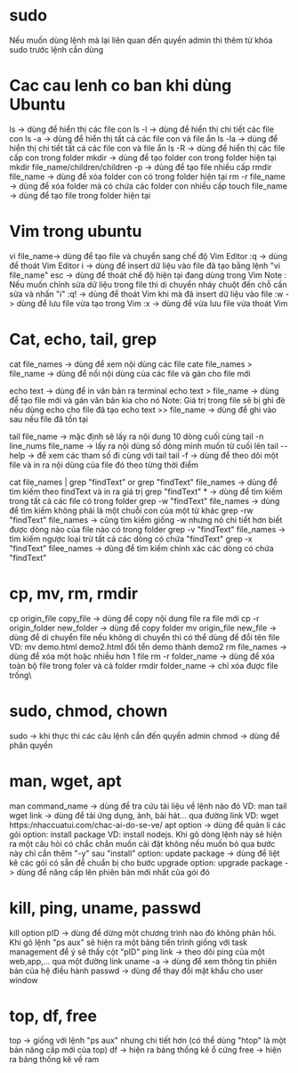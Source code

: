 # sudo
Nếu muốn dùng lệnh mà lại liên quan đến quyền admin thì thêm từ khóa sudo trước lệnh cần dùng

# Cac cau lenh co ban khi dùng Ubuntu
ls -> dùng để hiển thị các file con
ls -l -> dùng để hiển thị chi tiết các file con
ls -a -> dùng để hiển thị tất cả các file con và file ẩn
ls -la -> dùng để hiển thị chi tiết tất cả các file con và file ẩn
ls -R -> dùng để hiển thị các file cấp con trong folder
mkdir -> dùng để tạo folder con trong folder hiện tại
mkdir file_name/children/children -p -> dùng để tạo file nhiều cấp 
rmdir file_name -> dùng để xóa folder con có trong folder hiện tại
rm -r file_name -> dùng để xóa folder mà có chứa các folder con nhiều cấp
touch file_name -> dùng để tạo file trong folder hiện tại

# Vim trong ubuntu
vi file_name-> dùng để tạo file và chuyển sang chế độ Vim Editor
:q -> dùng để thoát Vim Editor
i -> dùng để insert dữ liệu vào file đã tạo bằng lệnh "vi file_name"
esc -> dùng để thoát chế độ hiện tại đang dùng trong Vim
Note : Nếu muốn chỉnh sửa dữ liệu trong file thì di chuyển nháy chuột đến chỗ cần sửa và nhấn "i"
:q! -> dùng để thoát Vim khi mà đã insert dữ liệu vào file
:w -> dùng để lưu file vừa tạo trong Vim
:x -> dùng để vừa lưu file vừa thoát Vim

# Cat, echo, tail, grep
cat file_names -> dùng để xem nội dùng các file 
cate file_names > file_name -> dùng để nối nội dùng của các file và gán cho file mới

echo text -> dùng để in văn bản ra terminal
echo text > file_name -> dùng để tạo file mới và gán văn bản kia cho nó 
Note: Giá trị trong file sẽ bị ghì đè nếu dùng echo cho file đã tạo
echo text >> file_name -> dùng để ghi vào sau nếu file đã tồn tại

tail file_name -> mặc định sẽ lấy ra nội dung 10 dòng cuối cùng
tail -n line_nums file_name -> lấy ra nội dùng số dòng mình muốn từ cuối lên
tail --help -> để xem các tham số đi cùng với tail
tail -f -> dùng để theo dõi một file và in ra nội dùng của file đó theo từng thời điểm

cat file_names | grep "findText"
or grep "findText" file_names -> dùng để tìm kiếm theo findText và in ra giá trị
grep "findText" * -> dùng để tìm kiếm trong tất cả các file có trong folder
grep -w "findText" file_names -> dùng để tìm kiếm không phải là một chuỗi con của một từ khác
grep -rw "findText" file_names -> cũng tìm kiếm giống -w nhưng nó chi tiết hơn biết được dòng nào của file nào có trong folder
grep -v "findText" file_names -> tìm kiếm ngược loại trừ tất cả các dòng có chứa "findText"
grep -x "findText" filee_names -> dùng để tìm kiếm chính xác các dòng có chứa "findText"

# cp, mv, rm, rmdir
cp origin_file copy_file -> dùng để copy nội dung file ra file mới
cp -r origin_folder new_folder -> dùng để copy folder
mv origin_file new_file -> dùng để di chuyển file nếu không di chuyển thì có thể dùng để đổi tên file VD: mv demo.html demo2.html đổi tển demo thành demo2
rm file_names -> dùng để xóa một hoặc nhiều hơn 1 file
rm -r folder_name -> dùng để xóa toàn bộ file trong foler và cả folder
rmdir folder_name -> chỉ xóa được file trống\

# sudo, chmod, chown
sudo -> khi thực thi các câu lệnh cần đến quyền admin
chmod -> dùng để phân quyền

# man, wget, apt
man command_name -> dùng để tra cứu tài liệu về lệnh nào đó VD: man tail 
wget link -> dùng để tải ứng dụng, ảnh, bài hát... qua đường link  VD: wget https:/nhaccuatui.com/chac-ai-do-se-ve/
apt option -> dùng để quản lí các gói 
option: install package VD: install nodejs. Khi gõ dòng lệnh này sẽ hiện ra một câu hỏi có chắc chắn muốn cài đặt không nếu muốn bỏ qua bước này chỉ cần thêm "-y" sau "install"
option: update package -> dùng để liệt kê các gói có sẵn để chuẩn bị cho bước upgrade
option: upgrade package -> dùng để nâng cấp lên phiên bản mới nhất của gói đó

# kill, ping, uname, passwd
kill option pID -> dùng để dừng một chương trình nào đó không phản hồi. Khi gõ lệnh "ps aux" sẽ hiện ra một bảng tiến trình giống với task management để ý sẽ thấy cột "pID"
ping link -> theo dõi ping của một web,app,... qua một đường link
uname -a -> dùng để xem thông tin phiên bản của hệ điều hành
passwd -> dùng để thay đổi mật khẩu cho user window

# top, df, free
top -> giống với lệnh "ps aux" nhưng chi tiết hơn (có thể dùng "htop" là một bản nâng cấp mới của top)
df -> hiện ra bảng thống kê ổ cứng
free -> hiện ra bảng thống kê về ram
